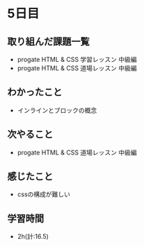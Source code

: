 # 5日目
## 取り組んだ課題一覧
- progate HTML & CSS 学習レッスン 中級編
- progate HTML & CSS 道場レッスン 中級編
## わかったこと
- インラインとブロックの概念
## 次やること
- progate HTML & CSS 道場レッスン 中級編
## 感じたこと
- cssの構成が難しい
## 学習時間
- 2h(計:16.5)
